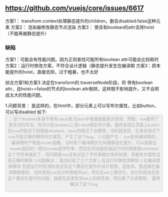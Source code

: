 ## https://github.com/vuejs/core/issues/6617
方案1： transfrom.context处理静态提升的children，删去disabled:false这种元素
方案2： 渲染器修改静态节点渲染
方案3： 使具有boolean的attr去除hoist（不能再被静态提升）
### 缺陷
方案1：可能会有性能问题。因为正则查找可能所有boolean attr可能会比较耗时
方案2：运行时修改方案，不符合设计逻辑（静态提升发生在编译期
方案3：把本能提升的hoist，直接去除，过于粗暴，也不太好

综合方案1和方案3
决定在transform的 traverseNode阶段，将 带有boolean attr，且hoist==false的节点的boolean attr剔除，这样既不影响提升，又不会照成太大的性能问题。


1.问题背景：
是这样的，在html中，部分元素上可以写布尔属性，比如button，可以写disabled 如下:<button disabled>，这个disabled本身不用写value值,在dom中直接就能表示禁用，然鹅，vue提供了更灵活的写法，你可以在disabled上用v-bind绑定布尔值，最终呈现在页面上button在true的情况下回保留disabled，flase的情况下会移除，当时就发现，在某些情况下vue不能正确的移除布尔属性，产生了这个bug。
2.问题产生：
vue是有编译期的，编译期的产物是render函数，当时有个编译期优化叫做静态化提升，可以提取出render返回的一部分vnode成字符串，然后在浏览器前端运行的时候直接innerhtml这个字符串就好了，但问题是vue没有对这个字符串做过多的处理，导致布尔属性没有正确的移除
3.问题解决：
我当时给了几个方案
 1.在运行时做检测移除
 2.在编译期做移除
 但是运行时检测的会违背这个静态化提升的设计意图，遂放弃。我选择在编译期做移除，当时发现vue会分析模板的ast，然后在ast上做优化，优化阶段会涉及这个静态化提升的过程，我就在这里检测ast上的属性值，然后做了过滤移除。
 最终解决了这个bug